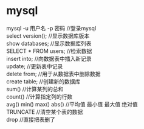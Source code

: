 # mysql

mysql -u 用户名 -p 密码 //登录mysql\
select version(); //显示数据库版本\
show databases; //显示数据库列表 \
SELECT \* FROM users; //检索数据 \
insert into; //向数据表中插入新记录 \
update; //更新表中记录 \
delete from; //用于从数据表中删除数据 \
create table; //创建新的数据库 \
sum() //计算某列的总和 \
count() //计算指定列的行数 \
avg() min() max() abs() //平均值 最小值 最大值 绝对值 \
TRUNCATE //清空某个表的数据 \
drop //直接把表删了
